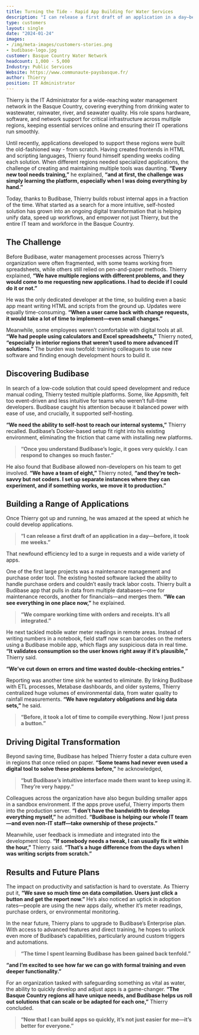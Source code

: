 ```yaml
---
title: Turning the Tide - Rapid App Building for Water Services
description: "I can release a first draft of an application in a day—before, it took me weeks."
type: customers
layout: single
date: "2024-01-24"
images:
- /img/meta-images/customers-stories.png
- budibase-logo.jpg
customer: Basque Country Water Network
headcount: 1,000 - 5,000
Industry: Public Services
Website: https://www.communaute-paysbasque.fr/
author: Thierry
position: IT Administrator
---
```


Thierry is the IT Administrator for a wide-reaching water management network in the Basque Country, covering everything from drinking water to wastewater, rainwater, river, and seawater quality. His role spans hardware, software, and network support for critical infrastructure across multiple regions, keeping essential services online and ensuring their IT operations run smoothly. 

Until recently, applications developed to support these regions were built the old-fashioned way - from scratch. Having created frontends in HTML and scripting languages, Thierry found himself spending weeks coding each solution. When different regions needed specialized applications, the challenge of creating and maintaining multiple tools was daunting. **“Every new tool needs training,”** he explained, **“and at first, the challenge was simply learning the platform, especially when I was doing everything by hand.”**

Today, thanks to Budibase, Thierry builds robust internal apps in a fraction of the time. What started as a search for a more intuitive, self-hosted solution has grown into an ongoing digital transformation that is helping unify data, speed up workflows, and empower not just Thierry, but the entire IT team and workforce in the Basque Country.

## The Challenge
Before Budibase, water management processes across Thierry’s organization were often fragmented, with some teams working from spreadsheets, while others still relied on pen-and-paper methods. Thierry explained, **“We have multiple regions with different problems, and they would come to me requesting new applications. I had to decide if I could do it or not.”**

He was the only dedicated developer at the time, so building even a basic app meant writing HTML and scripts from the ground up. Updates were equally time-consuming. **“When a user came back with change requests, it would take a lot of time to implement—even small changes.”**

Meanwhile, some employees weren’t comfortable with digital tools at all. **“We had people using calculators and Excel spreadsheets,”** Thierry noted, **“especially in interior regions that weren’t used to more advanced IT solutions.”** The burden was twofold: training colleagues to use new software and finding enough development hours to build it.

## Discovering Budibase
In search of a low-code solution that could speed development and reduce manual coding, Thierry tested multiple platforms. Some, like Appsmith, felt too event-driven and less intuitive for teams who weren’t full-time developers. Budibase caught his attention because it balanced power with ease of use, and crucially, it supported self-hosting.

**“We need the ability to self-host to reach our internal systems,”** Thierry recalled. Budibase’s Docker-based setup fit right into his existing environment, eliminating the friction that came with installing new platforms. 

> **“Once you understand Budibase’s logic, it goes very quickly. I can respond to changes so much faster.”**

He also found that Budibase allowed non-developers on his team to get involved. **“We have a team of eight,”** Thierry noted, **“and they’re tech-savvy but not coders. I set up separate instances where they can experiment, and if something works, we move it to production.”**

## Building a Range of Applications
Once Thierry got up and running, he was amazed at the speed at which he could develop applications. 

> **“I can release a first draft of an application in a day—before, it took me weeks.”**

That newfound efficiency led to a surge in requests and a wide variety of apps.

One of the first large projects was a maintenance management and purchase order tool. The existing hosted software lacked the ability to handle purchase orders and couldn’t easily track labor costs. Thierry built a Budibase app that pulls in data from multiple databases—one for maintenance records, another for financials—and merges them. **“We can see everything in one place now,”** he explained. 

> **“We compare working time with orders and receipts. It’s all integrated.”**

He next tackled mobile water meter readings in remote areas. Instead of writing numbers in a notebook, field staff now scan barcodes on the meters using a Budibase mobile app, which flags any suspicious data in real time. **“It validates consumption so the user knows right away if it’s plausible,”** Thierry said. 

**“We’ve cut down on errors and time wasted double-checking entries.”**

Reporting was another time sink he wanted to eliminate. By linking Budibase with ETL processes, Metabase dashboards, and older systems, Thierry centralized huge volumes of environmental data, from water quality to rainfall measurements. **“We have regulatory obligations and big data sets,”** he said. 

> **“Before, it took a lot of time to compile everything. Now I just press a button.”**

## Driving Digital Transformation
Beyond saving time, Budibase has helped Thierry foster a data culture even in regions that once relied on paper. **“Some teams had never even used a digital tool to solve these problems before,”** he acknowledged, 

> **“but Budibase’s intuitive interface made them want to keep using it. They’re very happy.”**

Colleagues across the organization have also begun building smaller apps in a sandbox environment. If the apps prove useful, Thierry imports them into the production server. **“I don’t have the bandwidth to develop everything myself,”** he admitted. **“Budibase is helping our whole IT team—and even non-IT staff—take ownership of these projects.”**

Meanwhile, user feedback is immediate and integrated into the development loop. **“If somebody needs a tweak, I can usually fix it within the hour,”** Thierry said. **“That’s a huge difference from the days when I was writing scripts from scratch.”**

## Results and Future Plans
The impact on productivity and satisfaction is hard to overstate. As Thierry put it, **“We save so much time on data compilation. Users just click a button and get the report now.”** He’s also noticed an uptick in adoption rates—people are using the new apps daily, whether it’s meter readings, purchase orders, or environmental monitoring.

In the near future, Thierry plans to upgrade to Budibase’s Enterprise plan. With access to advanced features and direct training, he hopes to unlock even more of Budibase’s capabilities, particularly around custom triggers and automations. 

> **“The time I spent learning Budibase has been gained back tenfold.”**

**“and I’m excited to see how far we can go with formal training and even deeper functionality.”**

For an organization tasked with safeguarding something as vital as water, the ability to quickly develop and adjust apps is a game-changer. **“The Basque Country regions all have unique needs, and Budibase helps us roll out solutions that can scale or be adapted for each one,”** Thierry concluded. 

> **“Now that I can build apps so quickly, it’s not just easier for me—it’s better for everyone.”**

